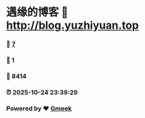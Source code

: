 # 遇缘的博客 :link: http://blog.yuzhiyuan.top 
### :page_facing_up: [7](http://blog.yuzhiyuan.top/tag.html) 
### :speech_balloon: 1 
### :hibiscus: 8414 
### :alarm_clock: 2025-10-24 23:39:29 
### Powered by :heart: [Gmeek](https://github.com/Meekdai/Gmeek)

